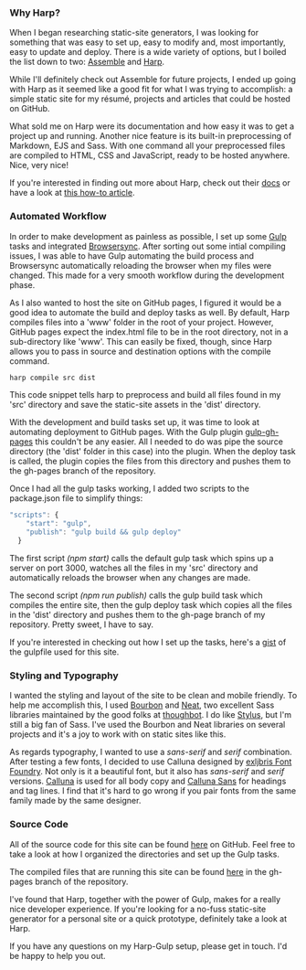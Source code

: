 ### Why Harp?
When I began researching static-site generators, I was looking for something that was easy to set up, easy to modify and, most importantly, easy to update and deploy. There is a wide variety of options, but I boiled the list down to two: [Assemble](http://assemble.io/) and [Harp](http://harpjs.com/).

While I'll definitely check out Assemble for future projects, I ended up going with Harp as it seemed like a good fit for what I was trying to accomplish: a simple static site for my résumé, projects and articles that could be hosted on GitHub.

What sold me on Harp were its documentation and how easy it was to get a project up and running. Another nice feature is its built-in preprocessing of Markdown, EJS and Sass. With one command all your preprocessed files are compiled to HTML, CSS and JavaScript, ready to be hosted anywhere. Nice, very nice!

If you're interested in finding out more about Harp, check out their [docs](http://harpjs.com/docs/) or have a look at [this how-to article](http://mattlambert.ca/blog/how-to-use-the-harp-js-static-site-generator/).

### Automated Workflow
In order to make development as painless as possible, I set up some [Gulp](http://gulpjs.com/) tasks and integrated [Browsersync](http://www.browsersync.io/). After sorting out some intial compiling issues, I was able to have Gulp automating the build process and Browsersync automatically reloading the browser when my files were changed. This made for a very smooth workflow during the development phase.

As I also wanted to host the site on GitHub pages, I figured it would be a good idea to automate the build and deploy tasks as well. By default, Harp compiles files into a 'www' folder in the root of your project. However, GitHub pages expect the index.html file to be in the root directory, not in a sub-directory like 'www'. This can easily be fixed, though, since Harp allows you to pass in source and destination options with the compile command.

```javascript
harp compile src dist
```
This code snippet tells harp to preprocess and build all files found in my 'src' directory and save the static-site assets in the 'dist' directory.

With the development and build tasks set up, it was time to look at automating deployment to GitHub pages. With the Gulp plugin [gulp-gh-pages](https://www.npmjs.com/package/gulp-gh-pages) this couldn't be any easier. All I needed to do was pipe the source directory (the 'dist' folder in this case) into the plugin. When the deploy task is called, the plugin copies the files from this directory and pushes them to the gh-pages branch of the repository.

Once I had all the gulp tasks working, I added two scripts to the package.json file to simplify things:

```javascript
"scripts": {
    "start": "gulp",
    "publish": "gulp build && gulp deploy"
  }
```
The first script _(npm start)_ calls the default gulp task which spins up a server on port 3000, watches all the files in my 'src' directory and automatically reloads the browser when any changes are made.

The second script _(npm run publish)_ calls the gulp build task which compiles the entire site, then the gulp deploy task which copies all the files in the 'dist' directory and pushes them to the gh-page branch of my repository. Pretty sweet, I have to say.

If you're interested in checking out how I set up the tasks, here's a [gist](https://gist.github.com/N8-B/6281849968bd49d85cd1) of the gulpfile used for this site.

### Styling and Typography
I wanted the styling and layout of the site to be clean and mobile friendly. To help me accomplish this, I used [Bourbon](http://bourbon.io/) and [Neat](http://neat.bourbon.io/), two excellent Sass libraries maintained by the good folks at [thoughbot](https://thoughtbot.com/). I do like [Stylus](https://learnboost.github.io/stylus/), but I'm still a big fan of Sass. I've used the Bourbon and Neat libraries on several projects and it's a joy to work with on static sites like this.

As regards typography, I wanted to use a _sans-serif_ and _serif_ combination. After testing a few fonts, I decided to use Calluna designed by [exljbris Font Foundry](http://www.exljbris.com/). Not only is it a beautiful font, but it also has _sans-serif_ and _serif_ versions. [Calluna](http://www.exljbris.com/calluna.html) is used for all body copy and [Calluna Sans](http://www.exljbris.com/callunasans.html) for headings and tag lines. I find that it's hard to go wrong if you pair fonts from the same family made by the same designer.

### Source Code
All of the source code for this site can be found [here](https://github.com/N8-B/nathanburkiewicz.com) on GitHub. Feel free to take a look at how I organized the directories and set up the Gulp tasks.

The compiled files that are running this site can be found [here](https://github.com/N8-B/nathanburkiewicz.com/tree/gh-pages) in the gh-pages branch of the repository.

I've found that Harp, together with the power of Gulp, makes for a really nice developer experience. If you're looking for a no-fuss static-site generator for a personal site or a quick prototype, definitely take a look at Harp.

If you have any questions on my Harp-Gulp setup, please get in touch. I'd be happy to help you out.
